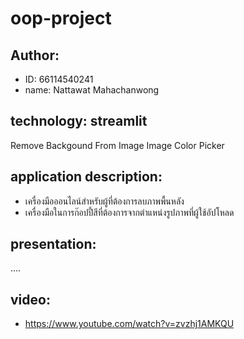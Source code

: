# oop-project

## Author:

* ID: 66114540241
* name: Nattawat Mahachanwong

## technology: streamlit
Remove Backgound From Image
Image Color Picker
## application description:

* เครื่องมือออนไลน์สำหรับผู้ที่ต้องการลบภาพพื้นหลัง
* เครื่องมือในการก๊อปปี้สีที่ต้องการจากตำแหน่งรูปภาพที่ผู้ใช้อัปโหลด

## presentation:
....

## video:
* https://www.youtube.com/watch?v=zvzhj1AMKQU

